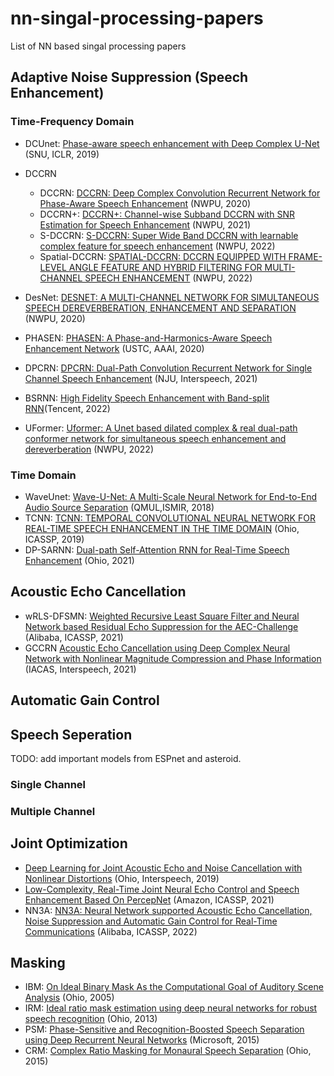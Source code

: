 # nn-singal-processing-papers
List of NN based singal processing papers

## Adaptive Noise Suppression (Speech Enhancement)

### Time-Frequency Domain

- DCUnet: [Phase-aware speech enhancement with Deep Complex U-Net](https://openreview.net/pdf?id=SkeRTsAcYm) (SNU, ICLR, 2019)
- DCCRN
    - DCCRN: [DCCRN: Deep Complex Convolution Recurrent Network for Phase-Aware Speech Enhancement](https://arxiv.org/pdf/2008.00264.pdf) (NWPU, 2020)
    - DCCRN+: [DCCRN+: Channel-wise Subband DCCRN with SNR Estimation for Speech Enhancement](https://arxiv.org/pdf/2106.08672.pdf) (NWPU, 2021)
    - S-DCCRN: [S-DCCRN: Super Wide Band DCCRN with learnable complex feature for speech enhancement](https://arxiv.org/pdf/2111.08387.pdf) (NWPU, 2022)
    - Spatial-DCCRN: [SPATIAL-DCCRN: DCCRN EQUIPPED WITH FRAME-LEVEL ANGLE FEATURE AND HYBRID FILTERING FOR MULTI-CHANNEL SPEECH ENHANCEMENT](https://arxiv.org/pdf/2210.08802.pdf) (NWPU, 2022)

- DesNet: [DESNET: A MULTI-CHANNEL NETWORK FOR SIMULTANEOUS SPEECH DEREVERBERATION, ENHANCEMENT AND SEPARATION](https://arxiv.org/pdf/2011.02131.pdf) (NWPU, 2020)
- PHASEN: [PHASEN: A Phase-and-Harmonics-Aware Speech Enhancement Network](https://arxiv.org/pdf/1911.04697.pdf) (USTC, AAAI, 2020)
- DPCRN: [DPCRN: Dual-Path Convolution Recurrent Network for Single Channel Speech Enhancement](https://arxiv.org/pdf/2107.05429.pdf) (NJU, Interspeech, 2021)
- BSRNN: [High Fidelity Speech Enhancement with Band-split RNN](https://arxiv.org/pdf/2212.00406.pdf)(Tencent, 2022)
- UFormer: [Uformer: A Unet based dilated complex & real dual-path conformer network for simultaneous speech enhancement and dereverberation](https://arxiv.org/pdf/2111.06015.pdf) (NWPU, 2022)

### Time Domain

- WaveUnet: [Wave-U-Net: A Multi-Scale Neural Network for End-to-End Audio Source Separation](https://arxiv.org/pdf/1806.03185.pdf) (QMUL,ISMIR, 2018)
- TCNN: [TCNN: TEMPORAL CONVOLUTIONAL NEURAL NETWORK FOR REAL-TIME SPEECH ENHANCEMENT IN THE TIME DOMAIN](https://web.cse.ohio-state.edu/~wang.77/papers/Pandey-Wang1.icassp19.pdf) (Ohio, ICASSP, 2019)
- DP-SARNN: [Dual-path Self-Attention RNN for Real-Time Speech Enhancement](https://arxiv.org/pdf/2010.12713.pdf) (Ohio, 2021)

## Acoustic Echo Cancellation

- wRLS-DFSMN: [Weighted Recursive Least Square Filter and Neural Network based Residual Echo Suppression for the AEC-Challenge](https://arxiv.org/pdf/2102.08551.pdf) (Alibaba, ICASSP, 2021)
- GCCRN [Acoustic Echo Cancellation using Deep Complex Neural Network with Nonlinear Magnitude Compression and Phase Information](https://www.isca-speech.org/archive/pdfs/interspeech_2021/peng21f_interspeech.pdf) (IACAS, Interspeech, 2021)


## Automatic Gain Control


## Speech Seperation

TODO: add important models from ESPnet and asteroid.

### Single Channel


### Multiple Channel


## Joint Optimization

- [Deep Learning for Joint Acoustic Echo and Noise Cancellation with Nonlinear Distortions](https://www.isca-speech.org/archive_v0/Interspeech_2019/pdfs/2651.pdf) (Ohio, Interspeech, 2019)
- [Low-Complexity, Real-Time Joint Neural Echo Control and Speech Enhancement Based On PercepNet](https://arxiv.org/pdf/2102.05245.pdf) (Amazon, ICASSP, 2021)
- NN3A: [NN3A: Neural Network supported Acoustic Echo Cancellation, Noise Suppression and Automatic Gain Control for Real-Time Communications](https://arxiv.org/pdf/2110.08437.pdf) (Alibaba, ICASSP, 2022)


## Masking

- IBM: [On Ideal Binary Mask As the Computational Goal of Auditory Scene Analysis](https://web.cse.ohio-state.edu/~wang.77/papers/Wang05.pdf) (Ohio, 2005)
- IRM: [Ideal ratio mask estimation using deep neural networks for robust speech recognition](https://web.cse.ohio-state.edu/~wang.77/papers/Narayanan-Wang2.icassp13.pdf) (Ohio, 2013)
- PSM: [Phase-Sensitive and Recognition-Boosted Speech Separation using Deep Recurrent Neural Networks](https://www.researchgate.net/profile/Jonathan-Le-Roux/publication/308836384_Phase-Sensitive_and_Recognition-Boosted_Speech_Separation_using_Deep_Recurrent_Neural_Networks/links/58bde44545851591c5e9badb/Phase-Sensitive-and-Recognition-Boosted-Speech-Separation-using-Deep-Recurrent-Neural-Networks.pdf) (Microsoft, 2015)
- CRM: [Complex Ratio Masking for Monaural Speech Separation](http://web.cse.ohio-state.edu/~wang.77/papers/WWW.taslp16.pdf) (Ohio, 2015)
